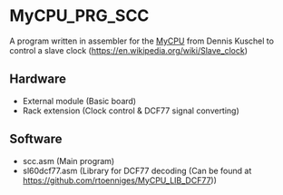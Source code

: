 # MyCPU_PRG_SCC
A program written in assembler for the [MyCPU](http://www.mycpu.eu/) from Dennis Kuschel to control a slave clock (https://en.wikipedia.org/wiki/Slave_clock)

## Hardware
- External module (Basic board)
- Rack extension (Clock control & DCF77 signal converting)

## Software
- scc.asm (Main program)
- sl60dcf77.asm (Library for DCF77 decoding (Can be found at https://github.com/rtoenniges/MyCPU_LIB_DCF77))
